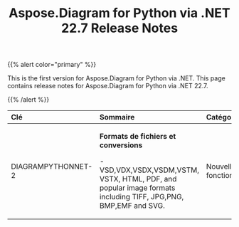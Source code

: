 ﻿---
title: Aspose.Diagram for Python via .NET 22.7 Release Notes
type: docs
weight: 20
url: /fr/python-net/aspose-diagram-for-python-via-net-22-7-release-notes/
---
{{% alert color="primary" %}} 

This is the first version for Aspose.Diagram for Python via .NET.
This page contains release notes for Aspose.Diagram for Python via .NET 22.7.

{{% /alert %}} 

|**Clé**|**Sommaire**|**Catégorie**|
|:- |:- |:- |
|DIAGRAMPYTHONNET-2|<p>**Formats de fichiers et conversions**</p><p>- VSD,VDX,VSDX,VSDM,VSTM, VSTX, HTML, PDF, and popular image formats including TIFF, JPG,PNG, BMP,EMF and SVG.</p>|Nouvelle fonctionnalité|
